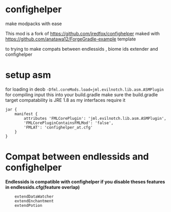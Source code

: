 

# confighelper
make modpacks with ease

This mod is a fork of https://github.com/jredfox/confighelper maked with https://github.com/anatawa12/ForgeGradle-example template

to trying to make compats between endlessids , biome ids extender and confighelper


# setup asm
for loading in deob `-Dfml.coreMods.load=jml.evilnotch.lib.asm.ASMPlugin`
for compiling input this into your build.gradle
make sure the build.gradle target compatability is JRE 1.8 as my interfaces require it

```
jar {
    manifest {
        attributes 'FMLCorePlugin': 'jml.evilnotch.lib.asm.ASMPlugin',
        'FMLCorePluginContainsFMLMod': 'false',
	    'FMLAT': 'confighelper_at.cfg'
    }
}
```

# Compat between endlessids and confighelper

**Endlessids is compatible with confighelper if you disable theses features in endlessids.cfg(feature overlap)**

```
    extendDataWatcher
    extendEnchantment
    extendPotion
```